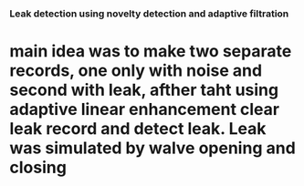 ### Leak detection using novelty detection and adaptive filtration

# main idea was to make two separate records, one only with noise and second with leak, afther taht using adaptive linear enhancement clear leak record and detect leak. Leak was simulated by walve opening and closing

